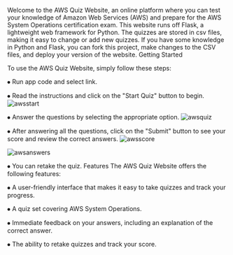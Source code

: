 Welcome to the AWS Quiz Website, an online platform where you can test your knowledge of Amazon Web Services (AWS) and prepare for the AWS System Operations certification exam.
This website runs off Flask, a lightweight web framework for Python. The quizzes are stored in csv files, making it easy to change or add new quizzes. If you have some knowledge in Python and Flask, you can fork this project, make changes to the CSV files, and deploy your version of the website. 
Getting Started

To use the AWS Quiz Website, simply follow these steps:

⦁	Run app code and select link.

⦁	Read the instructions and click on the "Start Quiz" button to begin. 
![awsstart](https://user-images.githubusercontent.com/111698379/219513104-0a64c6d3-52c7-4aae-89e5-292889f73752.png)

⦁	Answer the questions by selecting the appropriate option. 
![awsquiz](https://user-images.githubusercontent.com/111698379/219513120-53ab5d13-b14d-4294-bccc-0bae3bc01599.png)

⦁	After answering all the questions, click on the "Submit" button to see your score and review the correct answers.
![awsscore](https://user-images.githubusercontent.com/111698379/219513071-bfc229cc-961f-4f7c-acca-fbe2f4b99535.png)

![awsanswers](https://user-images.githubusercontent.com/111698379/219513128-4faccdb0-34d8-442f-9653-dda5c4e13a4d.png)

⦁	You can retake the quiz.
Features
The AWS Quiz Website offers the following features:

⦁	A user-friendly interface that makes it easy to take quizzes and track your progress.

⦁	A quiz set covering AWS System Operations.

⦁	Immediate feedback on your answers, including an explanation of the correct answer.

⦁	The ability to retake quizzes and track your score.

